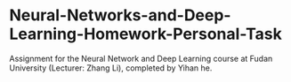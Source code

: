 # Neural-Networks-and-Deep-Learning-Homework-Personal-Task
Assignment for the Neural Network and Deep Learning course at Fudan University (Lecturer: Zhang Li), completed by Yihan he.
